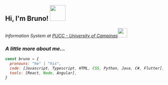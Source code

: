 <h2> Hi, I'm Bruno! <img src="https://media.giphy.com/media/KcWdO5QnBY8vu5odJO/giphy.gif" width="50"></h2>

<p><em>Information System at <a href="https://www.puc-campinas.edu.br">PUCC - University of Campinas</a><img src="https://upload.wikimedia.org/wikipedia/commons/5/58/Astronaut_-_Idil_Keysan_-_Wikimedia_Giphy_stickers_2019.gif" width="30">

### A little more about me...  
```javascript
const bruno = {
  pronouns: "he" | "his",
  code: [Javascript, Typescript, HTML, CSS, Python, Java, C#, Flutter],
  tools: [React, Node, Angular],
}
```
